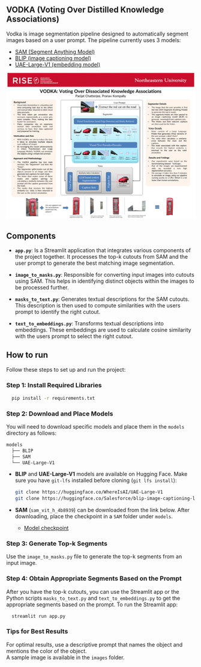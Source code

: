 ## VODKA (Voting Over Distilled Knowledge Associations)

Vodka is image segmentation pipeline designed to automatically segment images based on a user prompt. The pipeline currently uses 3 models:
- [SAM (Segment Anything Model)](https://segment-anything.com/)
- [BLIP (image captioning model)](https://huggingface.co/docs/transformers/en/model_doc/blip)
- [UAE-Large-V1 (embedding model)](https://huggingface.co/WhereIsAI/UAE-Large-V1)

![Northeastern RISE 2024 conference poster](vodka.png)



## Components

- **`app.py`**:  Is a Streamlit  application that integrates various components of the project together. It processes the top-k cutouts from SAM and the user prompt to generate the best matching image segmentation.

- **`image_to_masks.py`**: Responsible for converting input images into cutouts using SAM. This helps in identifying distinct objects within the images to be processed further.

- **`masks_to_text.py`**: Generates textual descriptions for the SAM cutouts. This description is then used to compute similarities with the users prompt to identify the right cutout.

- **`text_to_embeddings.py`**: Transforms textual descriptions into embeddings. These embeddings are used to calculate cosine similarity with the users prompt to select the right cutout.  

## How to run

Follow these steps to set up and run the project: 

### Step 1: Install Required Libraries 
```bash
  pip install -r requirements.txt
```
  
### Step 2: Download and Place Models
You will need to download specific models and place them in the `models` directory as follows:
  ```
  models
	├── BLIP
	├── SAM
	└── UAE-Large-V1
  ```
 - **BLIP** and **UAE-Large-V1** models are available on Hugging Face. Make sure you have `git-lfs` installed before cloning (`git lfs install`):
	
 	```bash
	git clone https://huggingface.co/WhereIsAI/UAE-Large-V1
	git clone https://huggingface.co/Salesforce/blip-image-captioning-large
	```
- **SAM** (`sam_vit_h_4b8939`) can be downloaded from the link below. After downloading, place the checkpoint in a `SAM` folder under `models`.
	- [Model checkpoint](https://github.com/facebookresearch/segment-anything#model-checkpoints)

### Step 3: Generate Top-k Segments
Use the `image_to_masks.py` file to generate the top-k segments from an input image.

### Step 4: Obtain Appropriate Segments Based on the Prompt
After you have the top-k cutouts, you can use the Streamlit app or the Python scripts `masks_to_text.py` and `text_to_embeddings.py` to get the appropriate segments based on the prompt. To run the Streamlit app:
```bash
  streamlit run app.py
```

### Tips for Best Results
For optimal results, use a descriptive prompt that names the object and mentions the color of the object.\
A sample image is available in the `images` folder.



	



